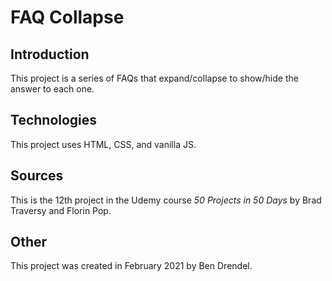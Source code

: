 # FAQ Collapse

## Introduction

This project is a series of FAQs that expand/collapse to show/hide the answer to each one.

## Technologies

This project uses HTML, CSS, and vanilla JS.

## Sources

This is the 12th project in the Udemy course _50 Projects in 50 Days_ by Brad Traversy and Florin Pop.

## Other

This project was created in February 2021 by Ben Drendel.
